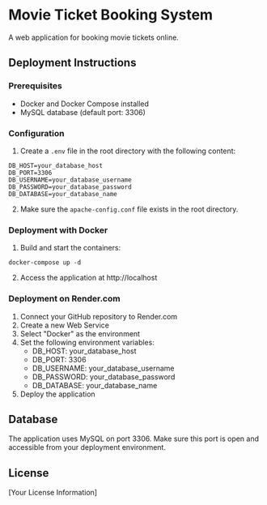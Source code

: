 # Movie Ticket Booking System

A web application for booking movie tickets online.

## Deployment Instructions

### Prerequisites
- Docker and Docker Compose installed
- MySQL database (default port: 3306)

### Configuration
1. Create a `.env` file in the root directory with the following content:
```
DB_HOST=your_database_host
DB_PORT=3306
DB_USERNAME=your_database_username
DB_PASSWORD=your_database_password
DB_DATABASE=your_database_name
```

2. Make sure the `apache-config.conf` file exists in the root directory.

### Deployment with Docker
1. Build and start the containers:
```
docker-compose up -d
```

2. Access the application at http://localhost

### Deployment on Render.com
1. Connect your GitHub repository to Render.com
2. Create a new Web Service
3. Select "Docker" as the environment
4. Set the following environment variables:
   - DB_HOST: your_database_host
   - DB_PORT: 3306
   - DB_USERNAME: your_database_username
   - DB_PASSWORD: your_database_password
   - DB_DATABASE: your_database_name
5. Deploy the application

## Database
The application uses MySQL on port 3306. Make sure this port is open and accessible from your deployment environment.

## License
[Your License Information]